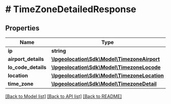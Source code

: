 # # TimeZoneDetailedResponse

## Properties

Name | Type | Description | Notes
------------ | ------------- | ------------- | -------------
**ip** | **string** |  | [optional]
**airport_details** | [**\Ipgeolocation\Sdk\\Model\TimezoneAirport**](TimezoneAirport.md) |  | [optional]
**lo_code_details** | [**\Ipgeolocation\Sdk\\Model\TimezoneLocode**](TimezoneLocode.md) |  | [optional]
**location** | [**\Ipgeolocation\Sdk\\Model\TimezoneLocation**](TimezoneLocation.md) |  | [optional]
**time_zone** | [**\Ipgeolocation\Sdk\\Model\TimezoneDetail**](TimezoneDetail.md) |  | [optional]

[[Back to Model list]](../../README.md#models) [[Back to API list]](../../README.md#api-endpoints) [[Back to README]](../../README.md)
